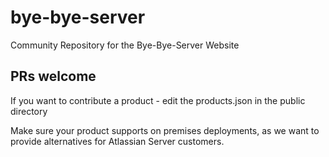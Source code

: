# bye-bye-server

Community Repository for the Bye-Bye-Server Website

## PRs welcome

If you want to contribute a product - edit the products.json in the public directory

Make sure your product supports on premises deployments, as we want to provide alternatives for Atlassian Server customers.
